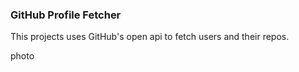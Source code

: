 ### GitHub Profile Fetcher

This projects uses GitHub's open api to fetch users and their repos. 

photo
